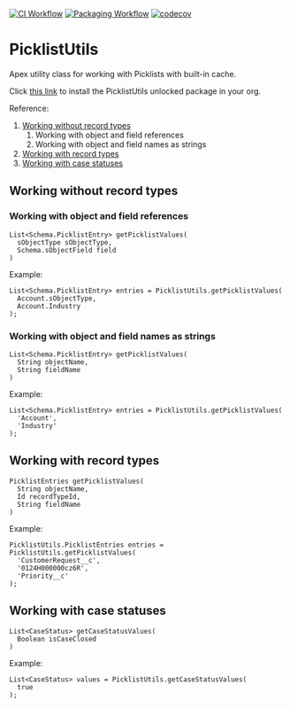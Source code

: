 [![CI Workflow](https://github.com/pozil/picklist-utils/workflows/CI/badge.svg)](https://github.com/pozil/picklist-utils/actions?query=workflow%3ACI) [![Packaging Workflow](https://github.com/pozil/picklist-utils/workflows/Packaging/badge.svg)](https://github.com/pozil/picklist-utils/actions?query=workflow%3APackaging) [![codecov](https://codecov.io/gh/pozil/picklist-utils/branch/main/graph/badge.svg)](https://codecov.io/gh/pozil/picklist-utils)

# PicklistUtils

Apex utility class for working with Picklists with built-in cache.

Click [this link](https://login.salesforce.com/packaging/installPackage.apexp?p0=04t5e000000MIe8AAG) to install the PicklistUtils unlocked package in your org.

Reference:

1. [Working without record types](#working-without-record-types)
    1. Working with object and field references
    1. Working with object and field names as strings
1. [Working with record types](#working-with-record-types)
1. [Working with case statuses](#working-with-case-statuses)

## Working without record types

### Working with object and field references

```
List<Schema.PicklistEntry> getPicklistValues(
  sObjectType sObjectType,
  Schema.sObjectField field
)
```

Example:

```
List<Schema.PicklistEntry> entries = PicklistUtils.getPicklistValues(
  Account.sObjectType,
  Account.Industry
);
```

### Working with object and field names as strings

```
List<Schema.PicklistEntry> getPicklistValues(
  String objectName,
  String fieldName
)
```

Example:

```
List<Schema.PicklistEntry> entries = PicklistUtils.getPicklistValues(
  'Account',
  'Industry'
);
```

## Working with record types

```
PicklistEntries getPicklistValues(
  String objectName,
  Id recordTypeId,
  String fieldName
)
```

Example:

```
PicklistUtils.PicklistEntries entries = PicklistUtils.getPicklistValues(
  'CustomerRequest__c',
  '0124H000000cz6R',
  'Priority__c'
);
```

## Working with case statuses

```
List<CaseStatus> getCaseStatusValues(
  Boolean isCaseClosed
)
```

Example:

```
List<CaseStatus> values = PicklistUtils.getCaseStatusValues(
  true
);
```
